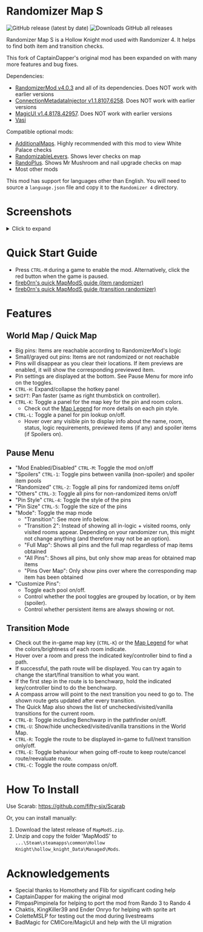 # Randomizer Map S
![GitHub release (latest by date)](https://img.shields.io/github/v/release/syyePhenomenol/HollowKnight.MapModS)
![Downloads GitHub all releases](https://img.shields.io/github/downloads/syyePhenomenol/HollowKnight.MapModS/total)

Randomizer Map S is a Hollow Knight mod used with Randomizer 4. It helps to find both item and transition checks.

This fork of CaptainDapper's original mod has been expanded on with many more features and bug fixes.

Dependencies:
- [RandomizerMod v4.0.3](https://github.com/homothetyhk/RandomizerMod) and all of its dependencies. Does NOT work with earlier versions
- [ConnectionMetadataInjector v1.1.8107.6258](https://github.com/BadMagic100/ConnectionMetadataInjector). Does NOT work with earlier versions
- [MagicUI v1.4.8178.42957](https://github.com/BadMagic100/HollowKnight.MagicUI). Does NOT work with earlier versions
- [Vasi](https://github.com/fifty-six/HollowKnight.Vasi)

Compatible optional mods:
- [AdditionalMaps](https://github.com/SFGrenade/AdditionalMaps). Highly recommended with this mod to view White Palace checks
- [RandomizableLevers](https://github.com/flibber-hk/HollowKnight.RandomizableLevers). Shows lever checks on map
- [RandoPlus](https://github.com/flibber-hk/HollowKnight.RandoPlus). Shows Mr Mushroom and nail upgrade checks on map
- Most other mods

This mod has support for languages other than English. You will need to source a `language.json` file and copy it to the `Randomizer 4` directory.

# Screenshots
<details>
<summary>Click to expand</summary>
    <img src="./ReadmeAssets/worldmap.jpg" alt="World Map">
    <img src="./ReadmeAssets/quickmap.jpg" alt="Quick Map">
    <img src="./ReadmeAssets/transition.jpg" alt="Transition Mode">
    <img src="./ReadmeAssets/pause.jpg" alt="Pause Menu">
</details>

# Quick Start Guide
- Press `CTRL-M` during a game to enable the mod. Alternatively, click the red button when the game is paused.
- [fireb0rn's quick MapModS guide (item randomizer)](https://www.youtube.com/watch?v=z35cFvU0McQ&t=1113s)
- [fireb0rn's quick MapModS guide (transition randomizer)](https://www.youtube.com/watch?v=z35cFvU0McQ&t=1195s)

# Features
## World Map / Quick Map
- Big pins: Items are reachable according to RandomizerMod's logic
- Small/grayed out pins: Items are not randomized or not reachable
- Pins will disappear as you clear their locations. If item previews are enabled, it will show the corresponding previewed item.
- Pin settings are displayed at the bottom. See Pause Menu for more info on the toggles.
- ``CTRL-H``: Expand/collapse the hotkey panel
- ``SHIFT``: Pan faster (same as right thumbstick on controller).
- ``CTRL-K``: Toggle a panel for the map key for the pin and room colors.
    - Check out the [Map Legend](./MAPLEGEND.md) for more details on each pin style.
- ``CTRL-L``: Toggle a panel for pin lookup on/off.
    - Hover over any visible pin to display info about the name, room, status, logic requirements, previewed items (if any) and spoiler items (if Spoilers on).

## Pause Menu
- "Mod Enabled/Disabled" `CTRL-M`: Toggle the mod on/off
- "Spoilers" `CTRL-1`: Toggle pins between vanilla (non-spoiler) and spoiler item pools
- "Randomized" `CTRL-2`: Toggle all pins for randomized items on/off
- "Others" `CTRL-3`: Toggle all pins for non-randomized items on/off
- "Pin Style" `CTRL-4`: Toggle the style of the pins
- "Pin Size" `CTRL-5`: Toggle the size of the pins
- "Mode": Toggle the map mode
    - "Transition": See more info below.
    - "Transition 2": Instead of showing all in-logic + visited rooms, only visited rooms appear. Depending on your randomizer run, this might not change anything (and therefore may not be an option).
    - "Full Map": Shows all pins and the full map regardless of map items obtained
    - "All Pins": Shows all pins, but only show map areas for obtained map items
    - "Pins Over Map": Only show pins over where the corresponding map item has been obtained
- "Customize Pins":
    - Toggle each pool on/off.
    - Control whether the pool toggles are grouped by location, or by item (spoiler).
    - Control whether persistent items are always showing or not.

## Transition Mode
- Check out the in-game map key (`CTRL-K`) or the [Map Legend](./MAPLEGEND.md) for what the colors/brightness of each room indicate.
- Hover over a room and press the indicated key/controller bind to find a path.
- If successful, the path route will be displayed. You can try again to change the start/final transition to what you want.
- If the first step in the route is to benchwarp, hold the indicated key/controller bind to do the benchwarp.
- A compass arrow will point to the next transition you need to go to. The shown route gets updated after every transition.
- The Quick Map also shows the list of unchecked/visited/vanilla transitions for the current room.
- `CTRL-B`: Toggle including Benchwarp in the pathfinder on/off.
- `CTRL-U`: Show/hide unchecked/visited/vanilla transitions in the World Map.
- `CTRL-R`: Toggle the route to be displayed in-game to full/next transition only/off.
- `CTRL-E`: Toggle behaviour when going off-route to keep route/cancel route/reevaluate route.
- `CTRL-C`: Toggle the route compass on/off.

# How To Install
Use Scarab: https://github.com/fifty-six/Scarab

Or, you can install manually:
1. Download the latest release of `MapModS.zip`.
2. Unzip and copy the folder 'MapModS' to `...\Steam\steamapps\common\Hollow Knight\hollow_knight_Data\Managed\Mods`.

# Acknowledgements
- Special thanks to Homothety and Flib for significant coding help
- CaptainDapper for making the original mod
- PimpasPimpinela for helping to port the mod from Rando 3 to Rando 4
- Chaktis, KingKiller39 and Ender Onryo for helping with sprite art
- ColetteMSLP for testing out the mod during livestreams
- BadMagic for CMICore/MagicUI and help with the UI migration

